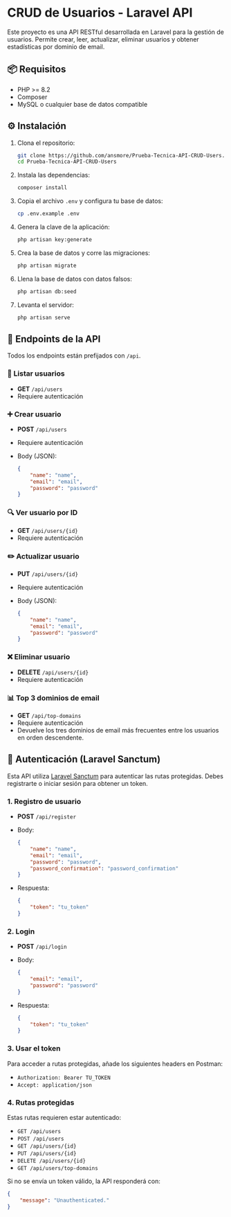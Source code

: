 # CRUD de Usuarios - Laravel API

Este proyecto es una API RESTful desarrollada en Laravel para la gestión de usuarios. Permite crear, leer, actualizar, eliminar usuarios y obtener estadísticas por dominio de email.

## 📦 Requisitos

-   PHP >= 8.2
-   Composer
-   MySQL o cualquier base de datos compatible

## ⚙️ Instalación

1. Clona el repositorio:

    ```bash
    git clone https://github.com/ansmore/Prueba-Tecnica-API-CRUD-Users.git
    cd Prueba-Tecnica-API-CRUD-Users
    ```

2. Instala las dependencias:

    ```bash
    composer install
    ```

3. Copia el archivo `.env` y configura tu base de datos:

    ```bash
    cp .env.example .env
    ```

4. Genera la clave de la aplicación:

    ```bash
    php artisan key:generate
    ```

5. Crea la base de datos y corre las migraciones:

    ```bash
    php artisan migrate
    ```

6. Llena la base de datos con datos falsos:

    ```bash
    php artisan db:seed
    ```

7. Levanta el servidor:

    ```bash
    php artisan serve
    ```

## 🔁 Endpoints de la API

Todos los endpoints están prefijados con `/api`.

### 📄 Listar usuarios

-   **GET** `/api/users`
-   Requiere autenticación

### ➕ Crear usuario

-   **POST** `/api/users`
-   Requiere autenticación
-   Body (JSON):

    ```json
    {
        "name": "name",
        "email": "email",
        "password": "password"
    }
    ```

### 🔍 Ver usuario por ID

-   **GET** `/api/users/{id}`
-   Requiere autenticación

### ✏️ Actualizar usuario

-   **PUT** `/api/users/{id}`
-   Requiere autenticación
-   Body (JSON):

    ```json
    {
        "name": "name",
        "email": "email",
        "password": "password"
    }
    ```

### ❌ Eliminar usuario

-   **DELETE** `/api/users/{id}`
-   Requiere autenticación

### 📊 Top 3 dominios de email

-   **GET** `/api/top-domains`
-   Requiere autenticación
-   Devuelve los tres dominios de email más frecuentes entre los usuarios en orden descendente.

## 🔐 Autenticación (Laravel Sanctum)

Esta API utiliza [Laravel Sanctum](https://laravel.com/docs/sanctum) para autenticar las rutas protegidas. Debes registrarte o iniciar sesión para obtener un token.

### 1. Registro de usuario

-   **POST** `/api/register`
-   Body:

    ```json
    {
        "name": "name",
        "email": "email",
        "password": "password",
        "password_confirmation": "password_confirmation"
    }
    ```

-   Respuesta:

    ```json
    {
        "token": "tu_token"
    }
    ```

### 2. Login

-   **POST** `/api/login`
-   Body:

    ```json
    {
        "email": "email",
        "password": "password"
    }
    ```

-   Respuesta:

    ```json
    {
        "token": "tu_token"
    }
    ```

### 3. Usar el token

Para acceder a rutas protegidas, añade los siguientes headers en Postman:

-   `Authorization: Bearer TU_TOKEN`
-   `Accept: application/json`

### 4. Rutas protegidas

Estas rutas requieren estar autenticado:

-   `GET /api/users`
-   `POST /api/users`
-   `GET /api/users/{id}`
-   `PUT /api/users/{id}`
-   `DELETE /api/users/{id}`
-   `GET /api/users/top-domains`

Si no se envía un token válido, la API responderá con:

```json
{
    "message": "Unauthenticated."
}
```
